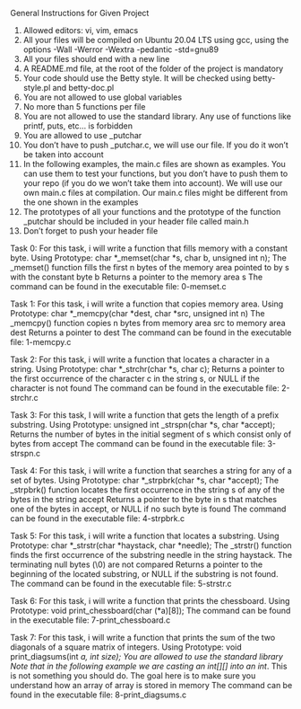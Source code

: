 General Instructions for Given Project 

1. Allowed editors: vi, vim, emacs
2. All your files will be compiled on Ubuntu 20.04 LTS using gcc, using the options -Wall -Werror -Wextra -pedantic -std=gnu89
3. All your files should end with a new line
4. A README.md file, at the root of the folder of the project is mandatory
5. Your code should use the Betty style. It will be checked using betty-style.pl and betty-doc.pl
6. You are not allowed to use global variables
7. No more than 5 functions per file
8. You are not allowed to use the standard library. Any use of functions like printf, puts, etc… is forbidden
9. You are allowed to use _putchar
10. You don’t have to push _putchar.c, we will use our file. If you do it won’t be taken into account
11. In the following examples, the main.c files are shown as examples. You can use them to test your functions, but you don’t have to push them to your repo (if you do we won’t take them into account). We will use our own main.c files at compilation. Our main.c files might be different from the one shown in the examples
12. The prototypes of all your functions and the prototype of the function _putchar should be included in your header file called main.h
13. Don’t forget to push your header file


Task 0: For this task, i will write a function that fills memory with a constant byte.
Using Prototype:  char *_memset(char *s, char b, unsigned int n);
The _memset() function fills the first n bytes of the memory area pointed to by s with the constant byte b
Returns a pointer to the memory area s
The command can be found in the executable file: 0-memset.c


Task 1: For this task, i will write a function that copies memory area.
Using Prototype: char *_memcpy(char *dest, char *src, unsigned int n)
The _memcpy() function copies n bytes from memory area src to memory area dest
Returns a pointer to dest
The command can be found in the executable file: 1-memcpy.c


Task 2: For this task, i will write a function that locates a character in a string.
Using Prototype: char *_strchr(char *s, char c);
Returns a pointer to the first occurrence of the character c in the string s, or NULL if the character is not found
The command can be found in the executable file: 2-strchr.c


Task 3: For this task, I will write a function that gets the length of a prefix substring.
Using Prototype: unsigned int _strspn(char *s, char *accept);
Returns the number of bytes in the initial segment of s which consist only of bytes from accept
The command can be found in the executable file: 3-strspn.c


Task 4: For this task, i will write a function that searches a string for any of a set of bytes.
Using Prototype: char *_strpbrk(char *s, char *accept);
The _strpbrk() function locates the first occurrence in the string s of any of the bytes in the string accept
Returns a pointer to the byte in s that matches one of the bytes in accept, or NULL if no such byte is found
The command can be found in the executable file: 4-strpbrk.c


Task 5: For this task, i will write a function that locates a substring.
Using Prototype: char *_strstr(char *haystack, char *needle);
The _strstr() function finds the first occurrence of the substring needle in the string haystack. The terminating null bytes (\0) are not compared
Returns a pointer to the beginning of the located substring, or NULL if the substring is not found.
The command can be found in the executable file: 5-strstr.c


Task 6: For this task, i will write a function that prints the chessboard.
Using Prototype: void print_chessboard(char (*a)[8]);
The command can be found in the executable file:  7-print_chessboard.c


Task 7: For this task, i will write a function that prints the sum of the two diagonals of a square matrix of integers.
Using Prototype: void print_diagsums(int *a, int size);
You are allowed to use the standard library
Note that in the following example we are casting an int[][] into an int*. This is not something you should do. The goal here is to make sure you understand how an array of array is stored in memory
The command can be found in the executable file: 8-print_diagsums.c


